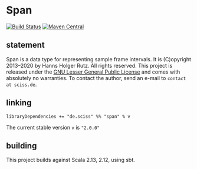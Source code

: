 # Span

[![Build Status](https://travis-ci.org/Sciss/Span.svg?branch=main)](https://travis-ci.org/Sciss/Span)
[![Maven Central](https://maven-badges.herokuapp.com/maven-central/de.sciss/span_2.13/badge.svg)](https://maven-badges.herokuapp.com/maven-central/de.sciss/span_2.13)

## statement

Span is a data type for representing sample frame intervals. It is (C)opyright 2013&ndash;2020 by Hanns Holger Rutz. All rights reserved. 
This project is released under the [GNU Lesser General Public License](https://raw.github.com/Sciss/Span/main/LICENSE) and comes with absolutely
no warranties. To contact the author, send an e-mail to `contact at sciss.de`.

## linking

    libraryDependencies += "de.sciss" %% "span" % v

The current stable version `v` is `"2.0.0"`

## building

This project builds against Scala 2.13, 2.12, using sbt.


